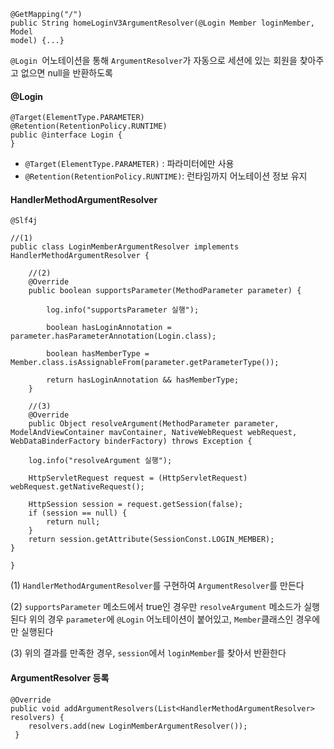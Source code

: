 ```
@GetMapping("/")
public String homeLoginV3ArgumentResolver(@Login Member loginMember, Model
model) {...}
```
`@Login `어노테이션을 통해 `ArgumentResolver`가 자동으로 세션에 있는 회원을 찾아주고 없으면 null을 반환하도록 


#### @Login
```
@Target(ElementType.PARAMETER)
@Retention(RetentionPolicy.RUNTIME)
public @interface Login {
}
```
- `@Target(ElementType.PARAMETER)` : 파라미터에만 사용
- `@Retention(RetentionPolicy.RUNTIME)`: 런타임까지 어노테이션 정보 유지

#### HandlerMethodArgumentResolver
```
@Slf4j

//(1)
public class LoginMemberArgumentResolver implements
HandlerMethodArgumentResolver {
	
	//(2)
    @Override    
    public boolean supportsParameter(MethodParameter parameter) {

		log.info("supportsParameter 실행");
		
		boolean hasLoginAnnotation = parameter.hasParameterAnnotation(Login.class);
		
		boolean hasMemberType = Member.class.isAssignableFrom(parameter.getParameterType());
		
		return hasLoginAnnotation && hasMemberType;
    }
    
	//(3)
	@Override
    public Object resolveArgument(MethodParameter parameter, ModelAndViewContainer mavContainer, NativeWebRequest webRequest,
WebDataBinderFactory binderFactory) throws Exception {

	log.info("resolveArgument 실행");
	
	HttpServletRequest request = (HttpServletRequest) webRequest.getNativeRequest();
	
	HttpSession session = request.getSession(false);
	if (session == null) {
		return null;
	}
	return session.getAttribute(SessionConst.LOGIN_MEMBER);
}

}
```
(1) `HandlerMethodArgumentResolver`를 구현하여 `ArgumentResolver`를 만든다

(2) `supportsParameter` 메소드에서 true인 경우만 `resolveArgument` 메소드가 실행된다
위의 경우 `parameter`에 `@Login` 어노테이션이 붙어있고, `Member`클래스인 경우에만 실행된다

(3) 위의 결과를 만족한 경우, `session`에서 `loginMember`를 찾아서 반환한다

#### ArgumentResolver 등록
```
@Override
public void addArgumentResolvers(List<HandlerMethodArgumentResolver> resolvers) {
	resolvers.add(new LoginMemberArgumentResolver());
 }
```